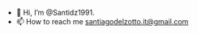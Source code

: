 - 👋 Hi, I’m @Santidz1991.
- 📫 How to reach me santiagodelzotto.it@gmail.com

<!---
Santidz1991/Santidz1991 is a ✨ special ✨ repository because its `README.md` (this file) appears on your GitHub profile.
You can click the Preview link to take a look at your changes.
--->
